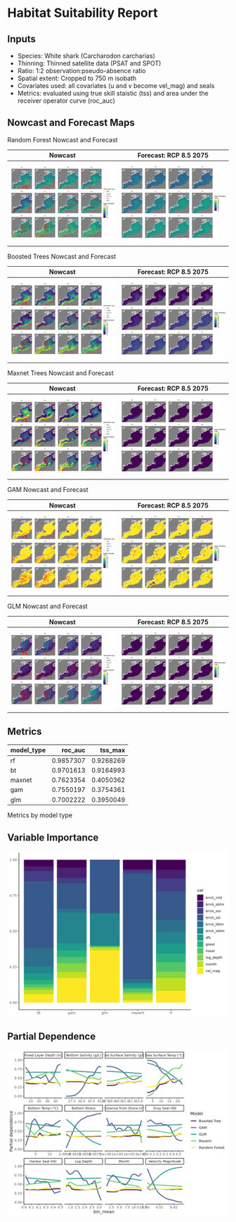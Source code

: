 Habitat Suitability Report
================

## Inputs

- Species: White shark (Carcharodon carcharias)
- Thinning: Thinned satellite data (PSAT and SPOT)
- Ratio: 1:2 observation:pseudo-absence ratio
- Spatial extent: Cropped to 750 m isobath
- Covariates used: all covariates (u and v become vel_mag) and seals
- Metrics: evaluated using true skill staistic (tss) and area under the
  receiver operator curve (roc_auc)

## Nowcast and Forecast Maps

Random Forest Nowcast and Forecast

| Nowcast | Forecast: RCP 8.5 2075 |
|:--:|:--:|
| ![](../../../../tidy_reports/versions/c21/100560/c21.100560.01_12_rf_compiled_casts.png) | ![](../../../../tidy_reports/versions/c21/100564/c21.100564.01_12_rf_compiled_casts.png) |

Boosted Trees Nowcast and Forecast

| Nowcast | Forecast: RCP 8.5 2075 |
|:--:|:--:|
| ![](../../../../tidy_reports/versions/c21/100560/c21.100560.01_12_bt_compiled_casts.png) | ![](../../../../tidy_reports/versions/c21/100564/c21.100564.01_12_bt_compiled_casts.png) |

Maxnet Trees Nowcast and Forecast

| Nowcast | Forecast: RCP 8.5 2075 |
|:--:|:--:|
| ![](../../../../tidy_reports/versions/c21/100560/c21.100560.01_12_maxent_compiled_casts.png) | ![](../../../../tidy_reports/versions/c21/100564/c21.100564.01_12_maxent_compiled_casts.png) |

GAM Nowcast and Forecast

| Nowcast | Forecast: RCP 8.5 2075 |
|:--:|:--:|
| ![](../../../../tidy_reports/versions/c21/100560/c21.100560.01_12_gam_compiled_casts.png) | ![](../../../../tidy_reports/versions/c21/100564/c21.100564.01_12_gam_compiled_casts.png) |

GLM Nowcast and Forecast

| Nowcast | Forecast: RCP 8.5 2075 |
|:--:|:--:|
| ![](../../../../tidy_reports/versions/c21/100560/c21.100560.01_12_glm_compiled_casts.png) | ![](../../../../tidy_reports/versions/c21/100564/c21.100564.01_12_glm_compiled_casts.png) |

## Metrics

| model_type |   roc_auc |   tss_max |
|:-----------|----------:|----------:|
| rf         | 0.9857307 | 0.9268269 |
| bt         | 0.9701613 | 0.9164993 |
| maxnet     | 0.7623354 | 0.4050362 |
| gam        | 0.7550197 | 0.3754361 |
| glm        | 0.7002222 | 0.3950049 |

Metrics by model type

## Variable Importance

![](m21.10056_tidy_compiled_files/figure-gfm/variable_importance-1.png)

## Partial Dependence

![](m21.10056_tidy_compiled_files/figure-gfm/partial_dependence-1.png)
